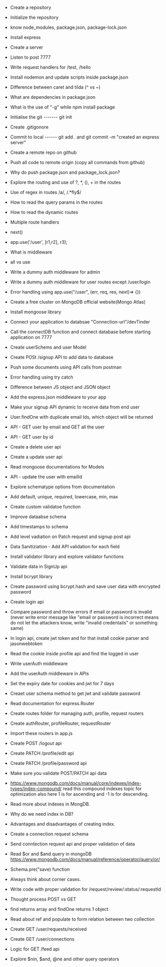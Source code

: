 - Create a repository
- Initialize the repository
- know node_modules, package.json, package-lock.json
- Install express
- Create a server
- Listen to post 7777
- Write request handlers for /test, /hello
- Install nodemon and update scripts inside package.json
- Difference between caret and tilda (^ vs ~)
- What are dependencies in package.json
- What is the use of "-g" while npm install package

- Initialise the git ------- git init
- Create .gitigonore
- Commit to local ------ git add . and git commit -m "created an express server"
- Create a remote repo on github
- Push all code to remote origin (copy all commands from github)
- Why do push package.json and package_lock.json?
- Explore the routing and use of ?, \*, (), + in the routes
- Use of regex in routes /a/, /.\*fly$/
- How to read the query params in the routes
- How to read the dynamic routes

- Multiple route handlers
- next()
- app.use('/user', [r1,r2], r3);
- What is middleware
- all vs use
- Write a dummy auth middleware for admin
- Write a dummy auth middleware for user routes except /user/login
- Error handling using app.use("/user", (err, req, res, next)=> {})

- Create a free cluster on MongoDB official website(Mongo Atlas)
- Install mongoose library
- Connect your application to databsae "Connection-url"/devTinder
- Call the connectDB function and connect database before starting application on 7777
- Create userSchems and user Model
- Create POSt /signup API to add data to database
- Push some documents using API calls from postman
- Error handling using try catch

- Difference between JS object and JSON object
- Add the express.json middleware to your app
- Make your signup API dynamic to receive data from end user
- User.findOne with duplicate email Ids, which object will be returned
- API - GET user by email and GET all the user
- API - GET user by id
- Create a delete user api
- Create a update user api
- Read mongoose documentations for Models
- API - update the user with emailId

- Explore schematype options from documentation
- Add default, unique, required, lowercase, min, max
- Create custom validatoe function
- Improve dataabse schema
- Add timestamps to schema
- Add level vadiation on Patch request and signup post api
- Data Sanitiziation - Add API validation for each field
- Install validator library and explore validator functions

- Validate data in SignUp api
- Install bcrypt library
- Create password using bcrypt.hash and save user data with encrypted password
- Create login api
- Compare password and throw errors if email or password is invalid (never write error message like "email or password is incorrect means do not let the attackers know, write "invalid credentails" or something same)

- In login api, create jwt token and for that install cookie parser and jasonwebtoken
- Read the cookie inside profile api and find the logged in user
- Write userAuth middleware
- Add the userAuth middleware in APIs
- Set the expiry date for cookies and jwt for 7 days
- Creaet user schema method to get jwt and validate password

- Read documentation for express.Router
- Create routes folder for managing auth, profile, request routers
- Create authRouter, profileRouter, requestRouter
- Import these routers in app.js
- Create POST /logout api
- Create PATCH /profile/edit api
- Create PATCH /profile/password api
- Make sure you validate POST/PATCH api data

- https://www.mongodb.com/docs/manual/core/indexes/index-types/index-compound/ read this compound indexes topic for optimization also here 1 is for ascending and -1 is for descending.
- Read more about indexes in MongDB.
- Why do we need index in DB?
- Advantages and disadvantages of creating index.

- Create a connection request schema
- Send conntection request api and proper validation of data
- Read $or and $and query in mongoDB https://www.mongodb.com/docs/manual/reference/operator/query/or/
- Schema.pre("save) function
- Always think about corner cases.

- Write code with proper validation for /request/review/:status/:requestId
- Thought process POST vs GET
- find returns array and findOne returns 1 object
- Read about ref and populate to form relation between two collection
- Create GET /user/requests/received
- Create GET /user/connections

- Logic for GET /feed api
- Explore $nin, $and, @ne and other query operators